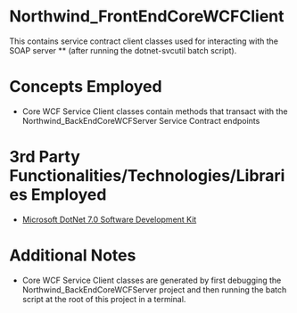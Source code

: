 # Northwind_FrontEndCoreWCFClient
This contains service contract client classes used for interacting with the SOAP server ** (after running the dotnet-svcutil batch script).
# Concepts Employed
* Core WCF Service Client classes contain methods that transact with the Northwind_BackEndCoreWCFServer Service Contract endpoints
# 3rd Party Functionalities/Technologies/Libraries Employed
* [Microsoft DotNet 7.0 Software Development Kit](https://learn.microsoft.com/en-us/dotnet/csharp/)
# Additional Notes
* Core WCF Service Client classes are generated by first debugging the Northwind_BackEndCoreWCFServer project and then running the batch script at the root of this project in a terminal.
